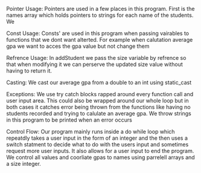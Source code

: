 Pointer Usage:
Pointers are used in a few places in this program. First is the names array which holds pointers to strings for each name of the students. We 

Const Usage:
Consts' are used in this program when passing vairables to functions that we dont want alterted. For example when calutation average gpa we want to acces the gpa value 
but not change them

Refrence Usage:
In addStudent we pass the size variable by refrence so that when modifying it we can perserve the updated size value without having to return it. 

Casting:
We cast our average gpa from a double to an int using static_cast<int>

Exceptions:
We use try catch blocks rapped around every function call and user input area. This could also be wrapped around our whole loop but in both cases it catches error being thrown
from the functions like having no students recorded and trying to calulate an average gpa. We throw strings in this program to be printed when an error occurs

Control Flow:
Our program mainly runs inside a do while loop which repeatdly takes a user input in the form of an integer and the then uses a switch statment to decide what to do with the 
users input and sometimes request more user inputs. It also allows for a user input to end the program. We control all values and coorliate gpas to names using parrelell 
arrays and a size integer.

